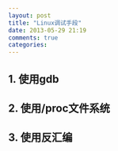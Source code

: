 ```yaml
---
layout: post
title: "Linux调试手段"
date: 2013-05-29 21:19
comments: true
categories: 
---
```

## 1. 使用gdb

## 2. 使用/proc文件系统

## 3. 使用反汇编
